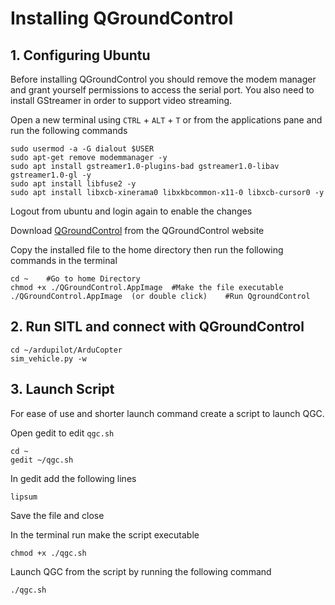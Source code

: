 # Installing QGroundControl
## 1. Configuring Ubuntu
Before installing QGroundControl you should remove the modem manager and grant yourself permissions to access the serial port. You also need to install GStreamer in order to support video streaming.

Open a new terminal using `CTRL` + `ALT` + `T` or from the applications pane and
run the following commands
```
sudo usermod -a -G dialout $USER
sudo apt-get remove modemmanager -y
sudo apt install gstreamer1.0-plugins-bad gstreamer1.0-libav gstreamer1.0-gl -y
sudo apt install libfuse2 -y
sudo apt install libxcb-xinerama0 libxkbcommon-x11-0 libxcb-cursor0 -y
``` 
Logout from ubuntu and login again to enable the changes

Download [QGroundControl](https://docs.qgroundcontrol.com/master/en/qgc-user-guide/getting_started/download_and_install.html) from the QGroundControl website

Copy the installed file to the home directory then run the following commands in the terminal
```
cd ~    #Go to home Directory
chmod +x ./QGroundControl.AppImage  #Make the file executable
./QGroundControl.AppImage  (or double click)    #Run QgroundControl
``` 

## 2. Run SITL and connect with QGroundControl
```
cd ~/ardupilot/ArduCopter
sim_vehicle.py -w
```

## 3. Launch Script
For ease of use and shorter launch command create a script to launch QGC.

Open gedit to edit `qgc.sh`
```
cd ~
gedit ~/qgc.sh
```

In gedit add the following lines
```
lipsum
```
Save the file and close

In the terminal run make the script executable
```
chmod +x ./qgc.sh
```

Launch QGC from the script by running the following command
```
./qgc.sh
```